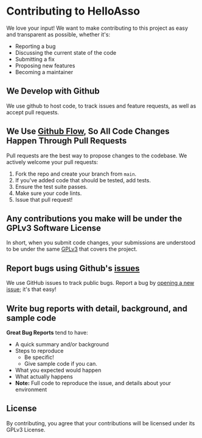# Contributing to HelloAsso

We love your input! We want to make contributing to this project as easy and transparent as possible, whether it's:
- Reporting a bug
- Discussing the current state of the code
- Submitting a fix
- Proposing new features
- Becoming a maintainer

## We Develop with Github
We use github to host code, to track issues and feature requests, as well as accept pull requests.

## We Use [Github Flow](https://docs.github.com/en/get-started/using-github/github-flow), So All Code Changes Happen Through Pull Requests
Pull requests are the best way to propose changes to the codebase. We actively welcome your pull requests:

1. Fork the repo and create your branch from `main`.
2. If you've added code that should be tested, add tests.
3. Ensure the test suite passes.
4. Make sure your code lints.
5. Issue that pull request!

## Any contributions you make will be under the GPLv3 Software License
In short, when you submit code changes, your submissions are understood to be under the same [GPLv3](LICENSE) that covers the project.

## Report bugs using Github's [issues](https://github.com/helloasso/woocommerce-plugin/issues)
We use GitHub issues to track public bugs. Report a bug by [opening a new issue](https://github.com/helloasso/woocommerce-plugin/issues/new); it's that easy!

## Write bug reports with detail, background, and sample code

**Great Bug Reports** tend to have:
- A quick summary and/or background
- Steps to reproduce
  - Be specific!
  - Give sample code if you can.
- What you expected would happen
- What actually happens
- **Note:** Full code to reproduce the issue, and details about your environment

## License
By contributing, you agree that your contributions will be licensed under its GPLv3 License.
